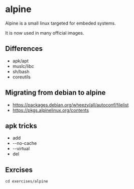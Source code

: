 # alpine



Alpine is a small linux targeted for embeded systems.

It is now used in many official images.


## Differences

 - apk/apt
 - muslc/libc
 - sh/bash
 - coreutils 



## Migrating from debian to alpine

 - https://packages.debian.org/wheezy/all/autoconf/filelist
 - https://pkgs.alpinelinux.org/contents


## apk tricks

 - add
  - --no-cache
  - --virtual
 - del



## Exrcises

```
cd exercises/alpine
```
